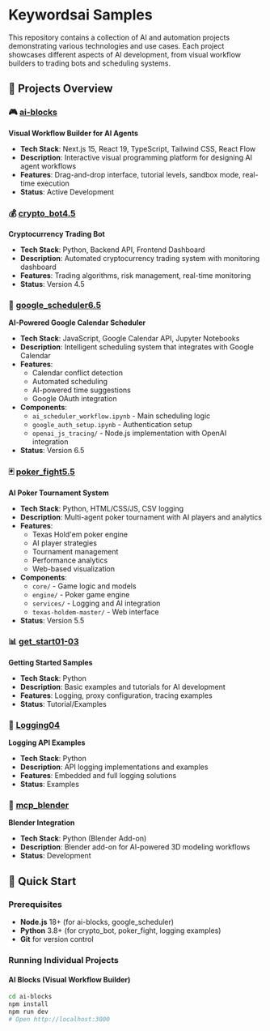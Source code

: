 # Keywordsai Samples

This repository contains a collection of AI and automation projects demonstrating various technologies and use cases. Each project showcases different aspects of AI development, from visual workflow builders to trading bots and scheduling systems.

## 📁 Projects Overview

### 🎮 [ai-blocks](./ai-blocks/)
**Visual Workflow Builder for AI Agents**
- **Tech Stack**: Next.js 15, React 19, TypeScript, Tailwind CSS, React Flow
- **Description**: Interactive visual programming platform for designing AI agent workflows
- **Features**: Drag-and-drop interface, tutorial levels, sandbox mode, real-time execution
- **Status**: Active Development

### 💰 [crypto_bot4.5](./crypto_bot4.5/)
**Cryptocurrency Trading Bot**
- **Tech Stack**: Python, Backend API, Frontend Dashboard
- **Description**: Automated cryptocurrency trading system with monitoring dashboard
- **Features**: Trading algorithms, risk management, real-time monitoring
- **Status**: Version 4.5

### 📅 [google_scheduler6.5](./google_scheduler6.5/)
**AI-Powered Google Calendar Scheduler**
- **Tech Stack**: JavaScript, Google Calendar API, Jupyter Notebooks
- **Description**: Intelligent scheduling system that integrates with Google Calendar
- **Features**: 
  - Calendar conflict detection
  - Automated scheduling
  - AI-powered time suggestions
  - Google OAuth integration
- **Components**:
  - `ai_scheduler_workflow.ipynb` - Main scheduling logic
  - `google_auth_setup.ipynb` - Authentication setup
  - `openai_js_tracing/` - Node.js implementation with OpenAI integration
- **Status**: Version 6.5

### 🃏 [poker_fight5.5](./poker_fight5.5/)
**AI Poker Tournament System**
- **Tech Stack**: Python, HTML/CSS/JS, CSV logging
- **Description**: Multi-agent poker tournament with AI players and analytics
- **Features**:
  - Texas Hold'em poker engine
  - AI player strategies
  - Tournament management
  - Performance analytics
  - Web-based visualization
- **Components**:
  - `core/` - Game logic and models
  - `engine/` - Poker game engine
  - `services/` - Logging and AI integration
  - `texas-holdem-master/` - Web interface
- **Status**: Version 5.5

### 📊 [get_start01-03](./get_start01-03/)
**Getting Started Samples**
- **Tech Stack**: Python
- **Description**: Basic examples and tutorials for AI development
- **Features**: Logging, proxy configuration, tracing examples
- **Status**: Tutorial/Examples

### 📝 [Logging04](./Logging04/)
**Logging API Examples**
- **Tech Stack**: Python
- **Description**: API logging implementations and examples
- **Features**: Embedded and full logging solutions
- **Status**: Examples

### 🎨 [mcp_blender](./mcp_blender/)
**Blender Integration**
- **Tech Stack**: Python (Blender Add-on)
- **Description**: Blender add-on for AI-powered 3D modeling workflows
- **Status**: Development

## 🚀 Quick Start

### Prerequisites
- **Node.js** 18+ (for ai-blocks, google_scheduler)
- **Python** 3.8+ (for crypto_bot, poker_fight, logging examples)
- **Git** for version control

### Running Individual Projects

#### AI Blocks (Visual Workflow Builder)
```bash
cd ai-blocks
npm install
npm run dev
# Open http://localhost:3000